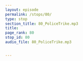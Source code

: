 ```yaml
---
layout: episode
permalink: /stops/80/
type: stop
section_title: 80_PoliceTrike.mp3
title: 
page_rank: 80
stop_id: 80
audio_file: 80_PoliceTrike.mp3


---
```

